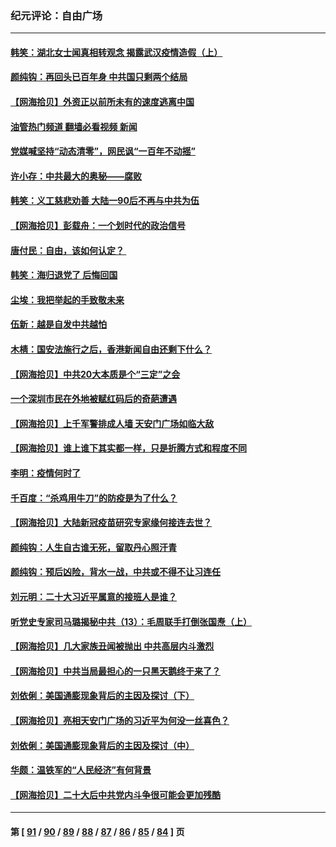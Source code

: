 ### 纪元评论：自由广场
---
#### [韩笑：湖北女士闻真相转观念 揭露武汉疫情造假（上）](../../pages/nsc993/n13850176.md?10220330) 
#### [颜纯钩：再回头已百年身 中共国只剩两个结局](../../pages/nsc993/n13850207.md?10220330) 
#### [【网海拾贝】外资正以前所未有的速度逃离中国](../../pages/nsc993/n13849728.md?10220330) 
#### [油管热门频道 翻墙必看视频 新闻](ok?10220330)
#### [党媒喊坚持“动态清零”，网民讽“一百年不动摇”](../../pages/nsc993/n13848552.md?10220330) 
#### [许小存：中共最大的奥秘——腐败](../../pages/nsc993/n13848635.md?10220330) 
#### [韩笑：义工慈悲劝善 大陆一90后不再与中共为伍](../../pages/nsc993/n13848520.md?10220330) 
#### [【网海拾贝】彭载舟：一个划时代的政治信号](../../pages/nsc993/n13847854.md?10220330) 
#### [唐付民：自由，该如何认定？ ](../../pages/nsc993/n13847800.md?10220330) 
#### [韩笑：海归退党了 后悔回国](../../pages/nsc993/n13846872.md?10220330) 
#### [尘埃：我把举起的手致敬未来](../../pages/nsc993/n13846423.md?10220330) 
#### [伍新：越是自发中共越怕](../../pages/nsc993/n13846265.md?10220330) 
#### [木棈：国安法施行之后，香港新闻自由还剩下什么？](../../pages/nsc993/n13844393.md?10220330) 
#### [【网海拾贝】中共20大本质是个“三定”之会](../../pages/nsc993/n13843708.md?10220330) 
#### [一个深圳市民在外地被赋红码后的奇葩遭遇](../../pages/nsc993/n13843303.md?10220330) 
#### [【网海拾贝】上千军警排成人墙 天安门广场如临大敌](../../pages/nsc993/n13842741.md?10220330) 
#### [【网海拾贝】谁上谁下其实都一样，只是折腾方式和程度不同](../../pages/nsc993/n13841688.md?10220330) 
#### [李明：疫情何时了](../../pages/nsc993/n13841552.md?10220330) 
#### [千百度：“杀鸡用牛刀”的防疫是为了什么？](../../pages/nsc993/n13841280.md?10220330) 
#### [【网海拾贝】大陆新冠疫苗研究专家缘何接连去世？](../../pages/nsc993/n13840897.md?10220330) 
#### [颜纯钩：人生自古谁无死，留取丹心照汗青](../../pages/nsc993/n13840525.md?10220330) 
#### [颜纯钩：预后凶险，背水一战，中共或不得不让习连任](../../pages/nsc993/n13840503.md?10220330) 
#### [刘元明：二十大习近平属意的接班人是谁？](../../pages/nsc993/n13840433.md?10220330) 
#### [听党史专家司马璐揭秘中共（13）：毛周联手打倒张国焘（上）](../../pages/nsc993/n13839929.md?10220330) 
#### [【网海拾贝】几大家族丑闻被抛出 中共高层内斗激烈](../../pages/nsc993/n13839902.md?10220330) 
#### [【网海拾贝】中共当局最担心的一只黑天鹅终于来了？](../../pages/nsc993/n13838947.md?10220330) 
#### [刘依俐：美国通膨现象背后的主因及探讨（下）](../../pages/nsc993/n13839273.md?10220330) 
#### [【网海拾贝】亮相天安门广场的习近平为何没一丝喜色？](../../pages/nsc993/n13838591.md?10220330) 
#### [刘依俐：美国通膨现象背后的主因及探讨（中）](../../pages/nsc993/n13838520.md?10220330) 
#### [华颇：温铁军的“人民经济”有何背景](../../pages/nsc993/n13838276.md?10220330) 
#### [【网海拾贝】二十大后中共党内斗争很可能会更加残酷](../../pages/nsc993/n13837774.md?10220330) 

---
#### 第 [ [91](./91.md?10220330) / [90](./90.md?10220330) / [89](./89.md?10220330) / [88](./88.md?10220330) / [87](./87.md?10220330) / [86](./86.md?10220330) / [85](./85.md?10220330) / [84](./84.md?10220330) ] 页
